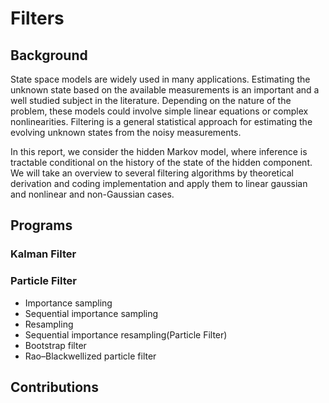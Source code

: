 # Filters
## Background
State space models are widely used in many applications. Estimating the unknown state based on the available measurements is an important and a well studied subject in the literature. Depending on the nature of the problem, these models could involve simple linear equations or complex nonlinearities. Filtering is a general statistical approach for estimating the evolving unknown states from the noisy measurements.  

In this report, we consider the hidden Markov model, where inference is tractable conditional on the history of the state of the hidden component. We will take an overview to several filtering algorithms by theoretical derivation and coding implementation and apply them to linear gaussian and  nonlinear and non-Gaussian cases.


## Programs
### Kalman Filter

### Particle Filter
- Importance sampling
- Sequential importance sampling
- Resampling
- Sequential importance resampling(Particle Filter)
- Bootstrap filter
- Rao–Blackwellized particle filter

## Contributions
